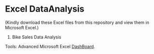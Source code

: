 # Excel DataAnalysis 
(Kindly download these Excel files from this repository and view them in Microsoft Excel.)

1) Bike Sales Data Analysis

Tools: Advanced Microsoft Excel
[DashBoard](https://github.com/surabhichandran/ExcelDataAnalysis/blob/main/Bike_Dashboard.png).
